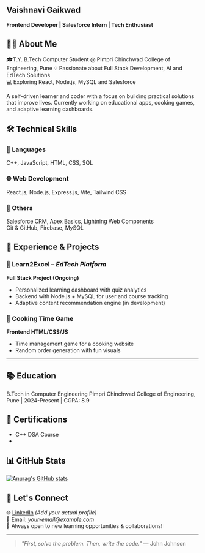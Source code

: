 ## Vaishnavi Gaikwad
**Frontend Developer | Salesforce Intern | Tech Enthusiast**

## 👩‍💻 About Me

🎓T.Y. B.Tech Computer Student @ Pimpri Chinchwad College of Engineering, Pune
💡 Passionate about Full Stack Development, AI and EdTech Solutions  
💻 Exploring React, Node.js, MySQL and Salesforce  

A self-driven learner and coder with a focus on building practical solutions that improve lives. Currently working on educational apps, cooking games, and adaptive learning dashboards.

## 🛠️ Technical Skills

### 📜 Languages  
C++, JavaScript, HTML, CSS, SQL

### 🌐 Web Development  
React.js, Node.js, Express.js, Vite, Tailwind CSS

### 🧠 Others  
Salesforce CRM, Apex Basics, Lightning Web Components  
Git & GitHub, Firebase, MySQL

## 💼 Experience & Projects 

### 🔹 Learn2Excel – *EdTech Platform*  
**Full Stack Project (Ongoing)**  
- Personalized learning dashboard with quiz analytics  
- Backend with Node.js + MySQL for user and course tracking  
- Adaptive content recommendation engine (in development)

### 🔹 Cooking Time Game  
**Frontend HTML/CSS/JS**  
- Time management game for a cooking website  
- Random order generation with fun visuals  

---

## 📚 Education

B.Tech in Computer Engineering
Pimpri Chinchwad College of Engineering, Pune | 2024-Present | CGPA: 8.9

## 📜 Certifications

- C++ DSA Course  
- 
## 📊 GitHub Stats

[![Anurag's GitHub stats](https://github-readme-stats.vercel.app/api?username=VaishnaviGaikwad182)](https://github.com/VaishnaviGaikwad182/github-readme-stats)

## 🤝 Let's Connect

🌐 [LinkedIn](https://linkedin.com) *(Add your actual profile)*  
📧 Email: *your-email@example.com*  
🌟 Always open to new learning opportunities & collaborations!

---

> _"First, solve the problem. Then, write the code."_ — John Johnson






